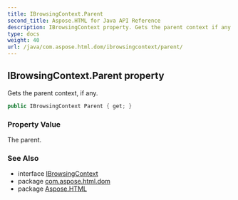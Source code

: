 ```yaml
---
title: IBrowsingContext.Parent
second_title: Aspose.HTML for Java API Reference
description: IBrowsingContext property. Gets the parent context if any
type: docs
weight: 40
url: /java/com.aspose.html.dom/ibrowsingcontext/parent/
---
```

## IBrowsingContext.Parent property

Gets the parent context, if any.

```java
public IBrowsingContext Parent { get; }
```

### Property Value

The parent.

### See Also

* interface [IBrowsingContext](../)
* package [com.aspose.html.dom](../../ibrowsingcontext/)
* package [Aspose.HTML](../../../)
